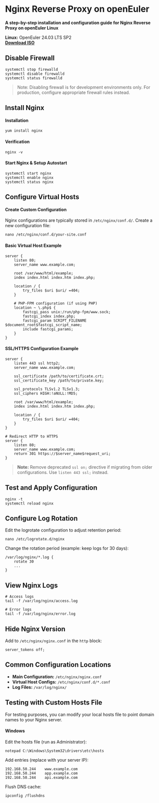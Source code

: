 # Nginx Reverse Proxy on openEuler
**A step-by-step installation and configuration guide for Nginx Reverse Proxy on openEuler Linux**

**Linux:** OpenEuler 24.03 LTS SP2  
[**Download ISO**](https://repo.openeuler.org/openEuler-24.03-LTS-SP2/ISO/x86_64/openEuler-24.03-LTS-SP2-x86_64-dvd.iso)

## Disable Firewall
```
systemctl stop firewalld
systemctl disable firewalld
systemctl status firewalld
```
> Note: Disabling firewall is for development environments only. For production, configure appropriate firewall rules instead.

## Install Nginx

#### Installation
```
yum install nginx
```

#### Verification
```
nginx -v
```

#### Start Nginx & Setup Autostart
```
systemctl start nginx
systemctl enable nginx
systemctl status nginx
```

## Configure Virtual Hosts

#### Create Custom Configuration
Nginx configurations are typically stored in `/etc/nginx/conf.d/`. Create a new configuration file:
```
nano /etc/nginx/conf.d/your-site.conf
```

#### Basic Virtual Host Example
```
server {
    listen 80;
    server_name www.example.com;
    
    root /var/www/html/example;
    index index.html index.htm index.php;
    
    location / {
        try_files $uri $uri/ =404;
    }
    
    # PHP-FPM configuration (if using PHP)
    location ~ \.php$ {
        fastcgi_pass unix:/run/php-fpm/www.sock;
        fastcgi_index index.php;
        fastcgi_param SCRIPT_FILENAME $document_root$fastcgi_script_name;
        include fastcgi_params;
    }
}
```

#### SSL/HTTPS Configuration Example
```
server {
    listen 443 ssl http2;
    server_name www.example.com;
    
    ssl_certificate /path/to/certificate.crt;
    ssl_certificate_key /path/to/private.key;
    
    ssl_protocols TLSv1.2 TLSv1.3;
    ssl_ciphers HIGH:!aNULL:!MD5;
    
    root /var/www/html/example;
    index index.html index.htm index.php;
    
    location / {
        try_files $uri $uri/ =404;
    }
}

# Redirect HTTP to HTTPS
server {
    listen 80;
    server_name www.example.com;
    return 301 https://$server_name$request_uri;
}
```

> **Note:** Remove deprecated `ssl on;` directive if migrating from older configurations. Use `listen 443 ssl;` instead.

## Test and Apply Configuration
```
nginx -t
systemctl reload nginx
```

## Configure Log Rotation
Edit the logrotate configuration to adjust retention period:
```
nano /etc/logrotate.d/nginx
```

Change the rotation period (example: keep logs for 30 days):
```
/var/log/nginx/*.log {
    rotate 30
    ...
}
```

## View Nginx Logs
```
# Access logs
tail -f /var/log/nginx/access.log

# Error logs
tail -f /var/log/nginx/error.log
```

## Hide Nginx Version
   Add to `/etc/nginx/nginx.conf` in the `http` block:
   ```
   server_tokens off;
   ```

## Common Configuration Locations

- **Main Configuration:** `/etc/nginx/nginx.conf`
- **Virtual Host Configs:** `/etc/nginx/conf.d/*.conf`
- **Log Files:** `/var/log/nginx/`

## Testing with Custom Hosts File

For testing purposes, you can modify your local hosts file to point domain names to your Nginx server.

#### Windows
Edit the hosts file (run as Administrator):
```
notepad C:\Windows\System32\drivers\etc\hosts
```

Add entries (replace with your server IP):
```
192.168.50.244    www.example.com
192.168.50.244    app.example.com
192.168.50.244    api.example.com
```

Flush DNS cache:
```
ipconfig /flushdns
```



